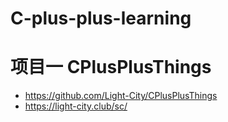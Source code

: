 # C-plus-plus-learning
# 项目一 CPlusPlusThings
- https://github.com/Light-City/CPlusPlusThings
- https://light-city.club/sc/
